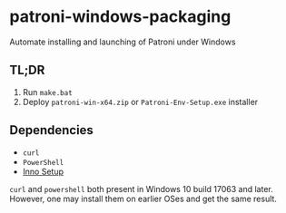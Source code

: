 # patroni-windows-packaging
Automate installing and launching of Patroni under Windows

## TL;DR
1. Run `make.bat`
2. Deploy `patroni-win-x64.zip` or `Patroni-Env-Setup.exe` installer

## Dependencies
* `curl`
* `PowerShell`
* [Inno Setup](https://github.com/jrsoftware/issrc)

`curl` and `powershell` both present in Windows 10 build 17063 and later. However, one may install them on earlier OSes and get the same result.
